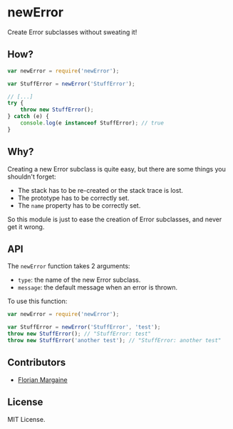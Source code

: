 # newError

Create Error subclasses without sweating it!

## How?

```javascript
var newError = require('newError');

var StuffError = newError('StuffError');

// [...]
try {
    throw new StuffError();
} catch (e) {
    console.log(e instanceof StuffError); // true
}
```

## Why?

Creating a new Error subclass is quite easy, but there are some things you shouldn't forget:

- The stack has to be re-created or the stack trace is lost.
- The prototype has to be correctly set.
- The `name` property has to be correctly set.

So this module is just to ease the creation of Error subclasses, and never get it wrong.

## API

The `newError` function takes 2 arguments:

- `type`: the name of the new Error subclass.
- `message`: the default message when an error is thrown.

To use this function:

```javascript
var newError = require('newError');

var StuffError = newError('StuffError', 'test');
throw new StuffError(); // "StuffError: test"
throw new StuffError('another test'); // "StuffError: another test"
```

## Contributors

- [Florian Margaine](http://margaine.com)

## License

MIT License.
